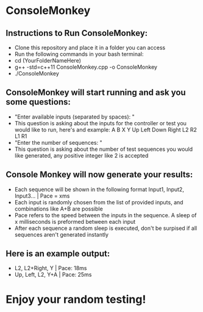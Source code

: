 # ConsoleMonkey
## Instructions to Run ConsoleMonkey:
- Clone this repository and place it in a folder you can access
- Run the following commands in your bash terminal:
- cd (YourFolderNameHere)
- g++ -std=c++11 ConsoleMonkey.cpp -o ConsoleMonkey
- ./ConsoleMonkey
## ConsoleMonkey will start running and ask you some questions:
- "Enter available inputs (separated by spaces): "
- This question is asking about the inputs for the controller or test you would like to run, here's and example: A B X Y Up Left Down Right L2 R2 L1 R1
- "Enter the number of sequences: "
- This question is asking about the number of test sequences you would like generated, any positive integer like 2 is accepted
## Console Monkey will now generate your results:
- Each sequence will be shown in the following format Input1, Input2, Input3... | Pace = xms
- Each input is randomly chosen from the list of provided inputs, and combinations like A+B are possible
- Pace refers to the speed between the inputs in the sequence. A sleep of x milliseconds is preformed between each input
- After each sequence a random sleep is executed, don't be surpised if all sequences aren't generated instantly
## Here is an example output:
- L2, L2+Right, Y | Pace: 18ms
- Up, Left, L2, Y+A | Pace: 25ms
# Enjoy your random testing!

